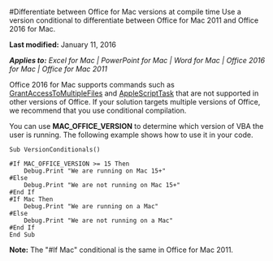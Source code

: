 #Differentiate between Office for Mac versions at compile time
Use a version conditional to differentiate between Office for Mac 2011 and Office 2016 for Mac.

**Last modified:** January 11, 2016 

***Applies to:*** *Excel for Mac | PowerPoint for Mac | Word for Mac | Office 2016 for Mac | Office for Mac 2011*

Office 2016 for Mac supports commands such as [GrantAccessToMultipleFiles](grantaccesstomultiplefiles.md) and [AppleScriptTask](AppleScriptTask.md) that are not supported in other versions of Office. If your solution targets multiple versions of Office, we recommend that you use conditional compilation.  

You can use **MAC_OFFICE_VERSION** to determine which version of VBA the user is running. The following example shows how to use it in your code. 

```
Sub VersionConditionals()

#If MAC_OFFICE_VERSION >= 15 Then
    Debug.Print "We are running on Mac 15+"
#Else
    Debug.Print "We are not running on Mac 15+"
#End If
#If Mac Then
    Debug.Print "We are running on a Mac"
#Else
    Debug.Print "We are not running on a Mac"
#End If
End Sub
```

**Note:** The "#If Mac" conditional is the same in Office for Mac 2011. 
